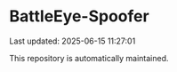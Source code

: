 # BattleEye-Spoofer

Last updated: 2025-06-15 11:27:01

This repository is automatically maintained.
